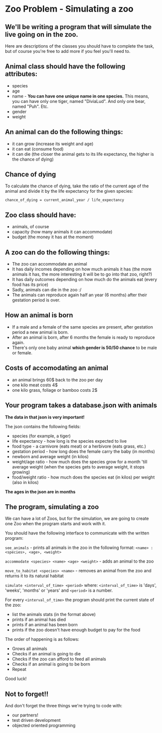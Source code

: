 # Zoo Problem - Simulating a zoo


## We'll be writing a program that will simulate the live going on in the zoo.

Here are descriptions of the classes you should have to complete the task, but
of course you're free to add more if you feel you'll need to.

## Animal class should have the following attributes:

* species
* age
* name - __You can have one unique name in one species.__ This means, you can have only one tiger, named "DiviaLud". And only one bear, named "Puh". Etc.
* gender
* weight

## An animal can do the following things:

* it can grow (increase its weight and age)
* it can eat (consume food)
* it can die (the closer the animal gets to its life expectancy, the higher is the chance of dying)

## Chance of dying

To calculate the chance of dying, take the ratio of the current age of the animal and divide it by the life expectancy for the given species:

```
chance_of_dying = current_animal_year / life_expectancy
```

## Zoo class should have:

* animals, of course
* capacity (how many animals it can accommodate)
* budget (the money it has at the moment)

## A zoo can do the following things:

* The zoo can accommodate an animal
* It has daily incomes depending on how much animals it has (the more animals it has, the more interesting it will be to go into that zoo, right?)
* It has daily outcomes depending on how much do the animals eat (every food has its price)
* Sadly, animals can die in the zoo :/
* The animals can reproduce again half an year (6 months) after their gestation period is over.

## How an animal is born

* If a male and a female of the same species are present,
after gestation period a new animal is born.
* After an animal is born, after 6 months the female is ready
to reproduce again.
* There's only one baby animal __which gender is 50/50 chance__ to be male or female.

## Costs of accomodating an animal

* an animal brings 60$ back to the zoo per day
* one kilo meat costs 4$
* one kilo grass, foliage or bamboo costs 2$

## Your program takes a database.json with animals

__The data in that json is very important!__

The json contains the following fields:
* species (for example, a tiger)
* life expectancy - how long is the species expected to live
* food type - a carnivore (eats meat) or a herbivore (eats grass, etc.)
* gestation period - how long does the female carry the baby (in months)
* newborn and average weight (in kilos)
* weight/age ratio - how much does the species grow for a month 'till average weight
(when the species gets to average weight, it stops growing)
* food/weight ratio - how much does the species eat (in kilos) per weight (also in kilos)

__The ages in the json are in months__


## The program, simulating a zoo

We can have a lot of Zoos, but for the simulation, we are going to create one Zoo when the program starts and work with it.

You should have the following interface to communicate with the written program:

`see_animals` - prints all animals in the zoo in the following format: `<name> : <species>, <age>, <weight>`

`accommodate <species> <name> <age> <weight>` - adds an animal to the zoo

`move_to_habitat <species> <name>` - removes an animal from the zoo and returns it to its natural habitat

`simulate <interval_of_time> <period>` where:
`<interval_of_time>` is 'days', 'weeks', 'months' or 'years' and `<period>` is a number.

For every `<interval_of_time>` the program should print the current state of the zoo:

* list the animals stats (in the format above)
* prints if an animal has died
* prints if an animal has been born
* prints if the zoo doesn't have enough budget to pay for the food

The order of happening is as follows:

* Grows all animals
* Checks if an animal is going to die
* Checks if the zoo can afford to feed all animals
* Checks if an animal is going to be born
* Repeat

Good luck!

## Not to forget!!

And don't forget the three things we're trying to code with:
* our partners!
* test driven development
* objected oriented programming
